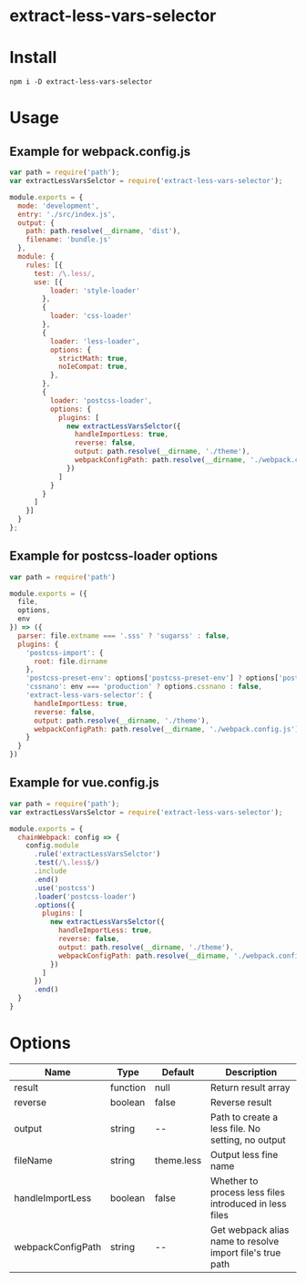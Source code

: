 # extract-less-vars-selector
# Install
```
npm i -D extract-less-vars-selector
```
# Usage
## Example for webpack.config.js
```js
var path = require('path');
var extractLessVarsSelctor = require('extract-less-vars-selector');

module.exports = {
  mode: 'development',
  entry: './src/index.js',
  output: {
    path: path.resolve(__dirname, 'dist'),
    filename: 'bundle.js'
  },
  module: {
    rules: [{
      test: /\.less/,
      use: [{
          loader: 'style-loader'
        },
        {
          loader: 'css-loader'
        },
        {
          loader: 'less-loader',
          options: {
            strictMath: true,
            noIeCompat: true,
          },
        },
        {
          loader: 'postcss-loader',
          options: {
            plugins: [
              new extractLessVarsSelctor({
                handleImportLess: true,
                reverse: false,
                output: path.resolve(__dirname, './theme'),
                webpackConfigPath: path.resolve(__dirname, './webpack.config.js')
              })
            ]
          }
        }
      ]
    }]
  }
};
```
## Example for postcss-loader options
```js
var path = require('path')

module.exports = ({
  file,
  options,
  env
}) => ({
  parser: file.extname === '.sss' ? 'sugarss' : false,
  plugins: {
    'postcss-import': {
      root: file.dirname
    },
    'postcss-preset-env': options['postcss-preset-env'] ? options['postcss-preset-env'] : false,
    'cssnano': env === 'production' ? options.cssnano : false,
    'extract-less-vars-selector': {
      handleImportLess: true,
      reverse: false,
      output: path.resolve(__dirname, './theme'),
      webpackConfigPath: path.resolve(__dirname, './webpack.config.js')
    }
  }
})
```
## Example for vue.config.js
```js
var path = require('path');
var extractLessVarsSelctor = require('extract-less-vars-selector');

module.exports = {
  chainWebpack: config => {
    config.module
      .rule('extractLessVarsSelctor')
      .test(/\.less$/)
      .include
      .end()
      .use('postcss')
      .loader('postcss-loader')
      .options({
        plugins: [
          new extractLessVarsSelctor({
            handleImportLess: true,
            reverse: false,
            output: path.resolve(__dirname, './theme'),
            webpackConfigPath: path.resolve(__dirname, './webpack.config.js')
          })
        ]
      })
      .end()
  }
}
```
# Options

|Name|Type|Default|Description|
| --- | --- | --- | --- |
| result | function | null | Return result array |
|reverse| boolean | false | Reverse result |
|output| string | -- | Path to create a less file. No setting, no output |
|fileName| string | theme.less | Output less fine name |
|handleImportLess| boolean | false | Whether to process less files introduced in less files |
| webpackConfigPath | string | -- | Get webpack alias name to resolve import file's true path |
